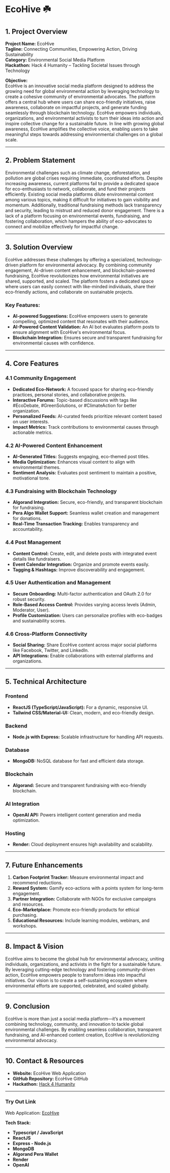 # EcoHive ☘️

## 1. Project Overview

**Project Name:** EcoHive  
**Tagline:** Connecting Communities, Empowering Action, Driving Sustainability  
**Category:** Environmental Social Media Platform  
**Hackathon:** Hack 4 Humanity – Tackling Societal Issues through Technology  

**Objective:**  
EcoHive is an innovative social media platform designed to address the growing need for global environmental action by leveraging technology to create a cohesive community of environmental advocates. The platform offers a central hub where users can share eco-friendly initiatives, raise awareness, collaborate on impactful projects, and generate funding seamlessly through blockchain technology. EcoHive empowers individuals, organizations, and environmental activists to turn their ideas into action and inspire collective change for a sustainable future. In line with growing global awareness, EcoHive amplifies the collective voice, enabling users to take meaningful steps towards addressing environmental challenges on a global scale.

---

## 2. Problem Statement

Environmental challenges such as climate change, deforestation, and pollution are global crises requiring immediate, coordinated efforts. Despite increasing awareness, current platforms fail to provide a dedicated space for eco-enthusiasts to network, collaborate, and fund their projects efficiently. Existing social media platforms dilute environmental content among various topics, making it difficult for initiatives to gain visibility and momentum. Additionally, traditional fundraising methods lack transparency and security, leading to mistrust and reduced donor engagement. There is a lack of a platform focusing on environmental events, fundraising, and fostering collaboration, which hampers the ability of eco-advocates to connect and mobilize effectively for impactful change.

---

## 3. Solution Overview

EcoHive addresses these challenges by offering a specialized, technology-driven platform for environmental advocacy. By combining community engagement, AI-driven content enhancement, and blockchain-powered fundraising, EcoHive revolutionizes how environmental initiatives are shared, supported, and scaled. The platform fosters a dedicated space where users can easily connect with like-minded individuals, share their eco-friendly actions, and collaborate on sustainable projects. 

### Key Features:
- **AI-powered Suggestions:** EcoHive empowers users to generate compelling, optimized content that resonates with their audience.
- **AI-Powered Content Validation:** An AI bot evaluates platform posts to ensure alignment with EcoHive's environmental focus.
- **Blockchain Integration:** Ensures secure and transparent fundraising for environmental causes with confidence.

---

## 4. Core Features

### 4.1 Community Engagement
- **Dedicated Eco-Network:** A focused space for sharing eco-friendly practices, personal stories, and collaborative projects.
- **Interactive Forums:** Topic-based discussions with tags like #EcoDebate, #GreenSolutions, or #ClimateAction for better organization.
- **Personalized Feeds:** AI-curated feeds prioritize relevant content based on user interests.
- **Impact Metrics:** Track contributions to environmental causes through actionable metrics.

### 4.2 AI-Powered Content Enhancement
- **AI-Generated Titles:** Suggests engaging, eco-themed post titles.
- **Media Optimization:** Enhances visual content to align with environmental themes.
- **Sentiment Analysis:** Evaluates post sentiment to maintain a positive, motivational tone.

### 4.3 Fundraising with Blockchain Technology
- **Algorand Integration:** Secure, eco-friendly, and transparent blockchain for fundraising.
- **Pera Algo Wallet Support:** Seamless wallet creation and management for donations.
- **Real-Time Transaction Tracking:** Enables transparency and accountability.

### 4.4 Post Management
- **Content Control:** Create, edit, and delete posts with integrated event details like fundraisers.
- **Event Calendar Integration:** Organize and promote events easily.
- **Tagging & Hashtags:** Improve discoverability and engagement.

### 4.5 User Authentication and Management
- **Secure Onboarding:** Multi-factor authentication and OAuth 2.0 for robust security.
- **Role-Based Access Control:** Provides varying access levels (Admin, Moderator, User).
- **Profile Customization:** Users can personalize profiles with eco-badges and sustainability scores.

### 4.6 Cross-Platform Connectivity
- **Social Sharing:** Share EcoHive content across major social platforms like Facebook, Twitter, and LinkedIn.
- **API Integrations:** Enable collaborations with external platforms and organizations.

---

## 5. Technical Architecture

### **Frontend**
- **ReactJS (TypeScript/JavaScript):** For a dynamic, responsive UI.
- **Tailwind CSS/Material-UI:** Clean, modern, and eco-friendly design.

### **Backend**
- **Node.js with Express:** Scalable infrastructure for handling API requests.

### **Database**
- **MongoDB:** NoSQL database for fast and efficient data storage.

### **Blockchain**
- **Algorand:** Secure and transparent fundraising with eco-friendly blockchain.

### **AI Integration**
- **OpenAI API:** Powers intelligent content generation and media optimization.

### **Hosting**
- **Render:** Cloud deployment ensures high availability and scalability.

---

## 7. Future Enhancements
1. **Carbon Footprint Tracker:** Measure environmental impact and recommend reductions.
2. **Reward System:** Gamify eco-actions with a points system for long-term engagement.
3. **Partner Integration:** Collaborate with NGOs for exclusive campaigns and resources.
4. **Eco-Marketplace:** Promote eco-friendly products for ethical purchasing.
5. **Educational Resources:** Include learning modules, webinars, and workshops.

---

## 8. Impact & Vision

EcoHive aims to become the global hub for environmental advocacy, uniting individuals, organizations, and activists in the fight for a sustainable future. By leveraging cutting-edge technology and fostering community-driven action, EcoHive empowers people to transform ideas into impactful initiatives. Our vision is to create a self-sustaining ecosystem where environmental efforts are supported, celebrated, and scaled globally.

---

## 9. Conclusion

EcoHive is more than just a social media platform—it’s a movement combining technology, community, and innovation to tackle global environmental challenges. By enabling seamless collaboration, transparent fundraising, and AI-enhanced content creation, EcoHive is revolutionizing environmental advocacy.

---

## 10. Contact & Resources
- **Website:** EcoHive Web Application  
- **GitHub Repository:** EcoHive GitHub  
- **Hackathon:** [Hack 4 Humanity](#)

---

### Try Out Link

Web Application: [EcoHive](https://ecohive.onrender.com/)  

**Tech Stack:**
- **Typescript / JavaScript**
- **ReactJS**
- **Express - Node.js**
- **MongoDB**
- **Algorand Pera Wallet**
- **Render**
- **OpenAI**